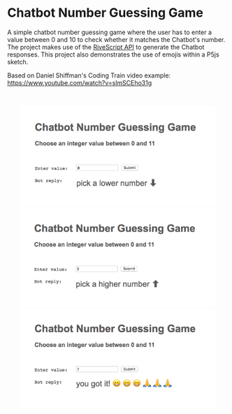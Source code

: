 # Chatbot Number Guessing Game #

A simple chatbot number guessing game where the user has to enter a value between 0 and 10 to check whether it matches the Chatbot's number. The project makes use of the [RiveScript API](https://www.rivescript.com) to generate the Chatbot responses. This project also demonstrates the use of emojis within a P5js sketch.


Based on Daniel Shiffman's Coding Train video example:
https://www.youtube.com/watch?v=slmSCEho31g

</br>
<p align="center">
  <img src="images/screenShot-01.png" width="450px"/>
  <img src="images/screenShot-02.png" width="450px"/>
  <img src="images/screenShot-03.png" width="450px"/>
</p>
